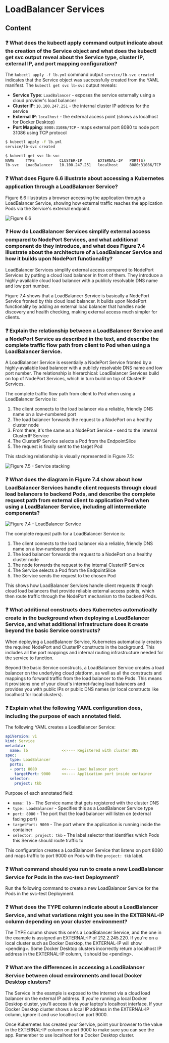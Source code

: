 # LoadBalancer Services

## Content

### ❓ What does the kubectl apply command output indicate about the creation of the Service object and what does the kubectl get svc output reveal about the Service type, cluster IP, external IP, and port mapping configuration?
The `kubectl apply -f lb.yml` command output `service/lb-svc created` indicates that the Service object was successfully created from the YAML manifest. The `kubectl get svc lb-svc` output reveals:

- **Service Type**: `LoadBalancer` - exposes the service externally using a cloud provider's load balancer
- **Cluster IP**: `10.100.247.251` - the internal cluster IP address for the service
- **External IP**: `localhost` - the external access point (shows as localhost for Docker Desktop)
- **Port Mapping**: `8080:31086/TCP` - maps external port 8080 to node port 31086 using TCP protocol

```bash
$ kubectl apply -f lb.yml
service/lb-svc created

$ kubectl get svc lb-svc
NAME     TYPE           CLUSTER-IP       EXTERNAL-IP   PORT(S)       
lb-svc   LoadBalancer   10.100.247.251   localhost     8080:31086/TCP
```

### ❓ What does Figure 6.6 illustrate about accessing a Kubernetes application through a LoadBalancer Service?
Figure 6.6 illustrates a browser accessing the application through a LoadBalancer Service, showing how external traffic reaches the application Pods via the Service's external endpoint.

![Figure 6.6](media/figure6-6.png)

### ❓ How do LoadBalancer Services simplify external access compared to NodePort Services, and what additional component do they introduce, and what does Figure 7.4 illustrate about the architecture of a LoadBalancer Service and how it builds upon NodePort functionality?
LoadBalancer Services simplify external access compared to NodePort Services by putting a cloud load balancer in front of them. They introduce a highly-available cloud load balancer with a publicly resolvable DNS name and low port number.

Figure 7.4 shows that a LoadBalancer Service is basically a NodePort Service fronted by this cloud load balancer. It builds upon NodePort functionality by adding an external load balancer that handles node discovery and health checking, making external access much simpler for clients.

### ❓ Explain the relationship between a LoadBalancer Service and a NodePort Service as described in the text, and describe the complete traffic flow path from client to Pod when using a LoadBalancer Service.
A LoadBalancer Service is essentially a NodePort Service fronted by a highly-available load balancer with a publicly resolvable DNS name and low port number. The relationship is hierarchical: LoadBalancer Services build on top of NodePort Services, which in turn build on top of ClusterIP Services.

The complete traffic flow path from client to Pod when using a LoadBalancer Service is:
1. The client connects to the load balancer via a reliable, friendly DNS name on a low-numbered port
2. The load balancer forwards the request to a NodePort on a healthy cluster node
3. From there, it's the same as a NodePort Service - send to the internal ClusterIP Service
4. The ClusterIP Service selects a Pod from the EndpointSlice
5. The request is finally sent to the target Pod

This stacking relationship is visually represented in Figure 7.5:

![Figure 7.5 - Service stacking](media/figure7-5.png)

### ❓ What does the diagram in Figure 7.4 show about how LoadBalancer Services handle client requests through cloud load balancers to backend Pods, and describe the complete request path from external client to application Pod when using a LoadBalancer Service, including all intermediate components?
![Figure 7.4 - LoadBalancer Service](media/figure7-4.png)

The complete request path for a LoadBalancer Service is:

1. The client connects to the load balancer via a reliable, friendly DNS name on a low-numbered port
2. The load balancer forwards the request to a NodePort on a healthy cluster node
3. The node forwards the request to the internal ClusterIP Service
4. The Service selects a Pod from the EndpointSlice
5. The Service sends the request to the chosen Pod

This shows how LoadBalancer Services handle client requests through cloud load balancers that provide reliable external access points, which then route traffic through the NodePort mechanism to the backend Pods.

### ❓ What additional constructs does Kubernetes automatically create in the background when deploying a LoadBalancer Service, and what additional infrastructure does it create beyond the basic Service constructs?
When deploying a LoadBalancer Service, Kubernetes automatically creates the required NodePort and ClusterIP constructs in the background. This includes all the port mappings and internal routing infrastructure needed for the service to function.

Beyond the basic Service constructs, a LoadBalancer Service creates a load balancer on the underlying cloud platform, as well as all the constructs and mappings to forward traffic from the load balancer to the Pods. This means it provisions one of your cloud's internet-facing load balancers and provides you with public IPs or public DNS names (or local constructs like localhost for local clusters).

### ❓ Explain what the following YAML configuration does, including the purpose of each annotated field.
The following YAML creates a LoadBalancer Service:

```yaml
apiVersion: v1
kind: Service
metadata:
  name: lb               <<---- Registered with cluster DNS
spec:
  type: LoadBalancer
  ports:
  - port: 8080           <<---- Load balancer port
    targetPort: 9000     <<---- Application port inside container
  selector:
    project: tkb
```

Purpose of each annotated field:
- `name: lb` - The Service name that gets registered with the cluster DNS
- `type: LoadBalancer` - Specifies this as a LoadBalancer Service type
- `port: 8080` - The port that the load balancer will listen on (external facing port)
- `targetPort: 9000` - The port where the application is running inside the container
- `selector: project: tkb` - The label selector that identifies which Pods this Service should route traffic to

This configuration creates a LoadBalancer Service that listens on port 8080 and maps traffic to port 9000 on Pods with the `project: tkb` label.

### ❓ What command should you run to create a new LoadBalancer Service for Pods in the svc-test Deployment?
Run the following command to create a new LoadBalancer Service for the Pods in the svc-test Deployment.

### ❓ What does the TYPE column indicate about a LoadBalancer Service, and what variations might you see in the EXTERNAL-IP column depending on your cluster environment?
The TYPE column shows this one's a LoadBalancer Service, and the one in the example is assigned an EXTERNAL-IP of 212.2.245.220. If you're on a local cluster such as Docker Desktop, the EXTERNAL-IP will show \<pending\>. Some Docker Desktop clusters incorrectly return a localhost IP address in the EXTERNAL-IP column, it should be \<pending\>.

### ❓ What are the differences in accessing a LoadBalancer Service between cloud environments and local Docker Desktop clusters?
The Service in the example is exposed to the internet via a cloud load balancer on the external IP address. If you're running a local Docker Desktop cluster, you'll access it via your laptop's localhost interface. If your Docker Desktop cluster shows a local IP address in the EXTERNAL-IP column, ignore it and use localhost on port 9000.

Once Kubernetes has created your Service, point your browser to the value in the EXTERNAL-IP column on port 9000 to make sure you can see the app. Remember to use localhost for a Docker Desktop cluster.

